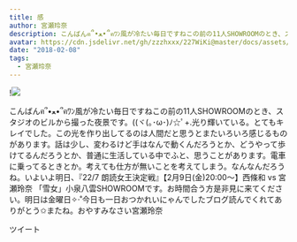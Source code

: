 ```yaml
---
title: 感
author: 宮瀬玲奈
description: こんばんฅ՞•ﻌ•՞ฅﾜﾝ風が冷たい毎日ですねこの前の11人SHOWROOMのとき、スタジオのビルから撮った夜景です。((ヾ(｡･ω･)ﾉ☆ﾟ+.光り輝いている。とてもキレイでした。この光を作り出してるのは人間だと思うとまたいろ...
avatar: https://cdn.jsdelivr.net/gh/zzzhxxx/227WiKi@master/docs/assets/photo/avatar/reina.jpg
date: "2018-02-08"
tags:
  - 宮瀬玲奈
---
```


!![](https://cdn.jsdelivr.net/gh/zzzhxxx/227WiKi-image@master/blog-image/reina-2018-02-08_1.jpg)


こんばんฅ՞•ﻌ•՞ฅﾜﾝ風が冷たい毎日ですねこの前の11人SHOWROOMのとき、スタジオのビルから撮った夜景です。((ヾ(｡･ω･)ﾉ☆ﾟ+.光り輝いている。とてもキレイでした。この光を作り出してるのは人間だと思うとまたいろいろ感じるものがあります。話は少し、変わるけど手はなんで動くんだろうとか、どうやって歩けてるんだろうとか、普通に生活している中でふと、思うことがあります。電車に乗ってるときとか。考えても仕方が無いことを考えてしまう。なんなんだろうね。いよいよ明日、『22/7 朗読女王決定戦』【2月9日(金)20:00～】西條和 vs 宮瀬玲奈 「雪女」小泉八雲SHOWROOMです。お時間合う方是非見に来てください。明日は金曜日✧‧˚今日も一日おつかれいにゃんでしたブログ読んでくれてありがとう✩またね。おやすみなさい宮瀬玲奈


ツイート



